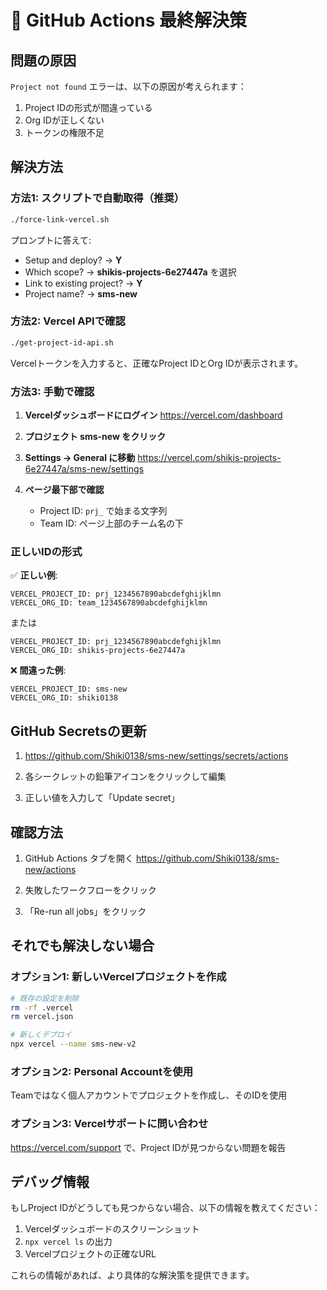 # 🎯 GitHub Actions 最終解決策

## 問題の原因
`Project not found` エラーは、以下の原因が考えられます：

1. Project IDの形式が間違っている
2. Org IDが正しくない
3. トークンの権限不足

## 解決方法

### 方法1: スクリプトで自動取得（推奨）

```bash
./force-link-vercel.sh
```

プロンプトに答えて:
- Setup and deploy? → **Y**
- Which scope? → **shikis-projects-6e27447a** を選択
- Link to existing project? → **Y**
- Project name? → **sms-new**

### 方法2: Vercel APIで確認

```bash
./get-project-id-api.sh
```

Vercelトークンを入力すると、正確なProject IDとOrg IDが表示されます。

### 方法3: 手動で確認

1. **Vercelダッシュボードにログイン**
   https://vercel.com/dashboard

2. **プロジェクト sms-new をクリック**

3. **Settings → General に移動**
   https://vercel.com/shikis-projects-6e27447a/sms-new/settings

4. **ページ最下部で確認**
   - Project ID: `prj_` で始まる文字列
   - Team ID: ページ上部のチーム名の下

### 正しいIDの形式

✅ **正しい例**:
```
VERCEL_PROJECT_ID: prj_1234567890abcdefghijklmn
VERCEL_ORG_ID: team_1234567890abcdefghijklmn
```

または

```
VERCEL_PROJECT_ID: prj_1234567890abcdefghijklmn
VERCEL_ORG_ID: shikis-projects-6e27447a
```

❌ **間違った例**:
```
VERCEL_PROJECT_ID: sms-new
VERCEL_ORG_ID: shiki0138
```

## GitHub Secretsの更新

1. https://github.com/Shiki0138/sms-new/settings/secrets/actions

2. 各シークレットの鉛筆アイコンをクリックして編集

3. 正しい値を入力して「Update secret」

## 確認方法

1. GitHub Actions タブを開く
   https://github.com/Shiki0138/sms-new/actions

2. 失敗したワークフローをクリック

3. 「Re-run all jobs」をクリック

## それでも解決しない場合

### オプション1: 新しいVercelプロジェクトを作成
```bash
# 既存の設定を削除
rm -rf .vercel
rm vercel.json

# 新しくデプロイ
npx vercel --name sms-new-v2
```

### オプション2: Personal Accountを使用
Teamではなく個人アカウントでプロジェクトを作成し、そのIDを使用

### オプション3: Vercelサポートに問い合わせ
https://vercel.com/support で、Project IDが見つからない問題を報告

## デバッグ情報

もしProject IDがどうしても見つからない場合、以下の情報を教えてください：

1. Vercelダッシュボードのスクリーンショット
2. `npx vercel ls` の出力
3. Vercelプロジェクトの正確なURL

これらの情報があれば、より具体的な解決策を提供できます。